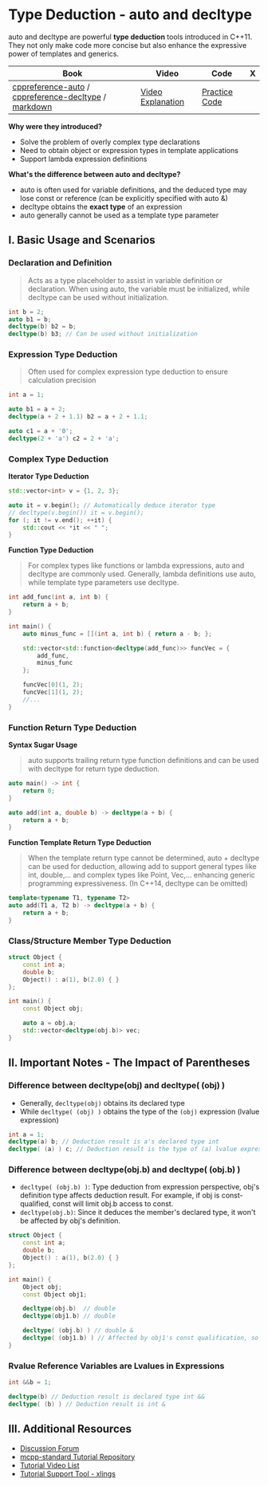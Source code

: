 # Type Deduction - auto and decltype

auto and decltype are powerful **type deduction** tools introduced in C++11. They not only make code more concise but also enhance the expressive power of templates and generics.

| Book | Video | Code | X |
| --- | --- | --- | --- |
| [cppreference-auto](https://en.cppreference.com/w/cpp/language/auto) / [cppreference-decltype](https://en.cppreference.com/w/cpp/language/decltype) / [markdown](https://github.com/Sunrisepeak/mcpp-standard/blob/main/book/src/cpp11/00-auto-and-decltype.md) | [Video Explanation](https://www.bilibili.com/video/BV1xkdYYUEyH) | [Practice Code](https://github.com/Sunrisepeak/mcpp-standard/blob/main/dslings/cpp11/00-auto-and-decltype-0.cpp) |  |


**Why were they introduced?**

- Solve the problem of overly complex type declarations
- Need to obtain object or expression types in template applications
- Support lambda expression definitions

**What's the difference between auto and decltype?**

- auto is often used for variable definitions, and the deduced type may lose const or reference (can be explicitly specified with auto &)
- decltype obtains the **exact type** of an expression
- auto generally cannot be used as a template type parameter

## I. Basic Usage and Scenarios

### Declaration and Definition

> Acts as a type placeholder to assist in variable definition or declaration. When using auto, the variable must be initialized, while decltype can be used without initialization.

```cpp
int b = 2;
auto b1 = b;
decltype(b) b2 = b;
decltype(b) b3; // Can be used without initialization
```

### Expression Type Deduction

> Often used for complex expression type deduction to ensure calculation precision

```c++
int a = 1;

auto b1 = a + 2;
decltype(a + 2 + 1.1) b2 = a + 2 + 1.1;

auto c1 = a + '0';
decltype(2 + 'a') c2 = 2 + 'a';
```

### Complex Type Deduction

**Iterator Type Deduction**

```c++
std::vector<int> v = {1, 2, 3};

auto it = v.begin(); // Automatically deduce iterator type
// decltype(v.begin()) it = v.begin();
for (; it != v.end(); ++it) {
    std::cout << *it << " ";
}
```

**Function Type Deduction**

> For complex types like functions or lambda expressions, auto and decltype are commonly used. Generally, lambda definitions use auto, while template type parameters use decltype.

```c++
int add_func(int a, int b) {
    return a + b;
}

int main() {
    auto minus_func = [](int a, int b) { return a - b; };

    std::vector<std::function<decltype(add_func)>> funcVec = {
        add_func,
        minus_func
    };

    funcVec[0](1, 2);
    funcVec[1](1, 2);
    //...
}
```

### Function Return Type Deduction

**Syntax Sugar Usage**

> auto supports trailing return type function definitions and can be used with decltype for return type deduction.

```cpp
auto main() -> int {
    return 0;
}

auto add(int a, double b) -> decltype(a + b) {
    return a + b;
}
```

**Function Template Return Type Deduction**

> When the template return type cannot be determined, auto + decltype can be used for deduction, allowing add to support general types like int, double,... and complex types like Point, Vec,... enhancing generic programming expressiveness. (In C++14, decltype can be omitted)

```cpp
template<typename T1, typename T2>
auto add(T1 a, T2 b) -> decltype(a + b) {
    return a + b;
}
```

### Class/Structure Member Type Deduction

```cpp
struct Object {
    const int a;
    double b;
    Object() : a(1), b(2.0) { }
};

int main() {
    const Object obj;

    auto a = obj.a;
    std::vector<decltype(obj.b)> vec;
}
```

## II. Important Notes - The Impact of Parentheses

### Difference between decltype(obj) and decltype( (obj) )

- Generally, `decltype(obj)` obtains its declared type
- While `decltype( (obj) )` obtains the type of the `(obj)` expression (lvalue expression)

```cpp
int a = 1;
decltype(a) b; // Deduction result is a's declared type int 
decltype( (a) ) c; // Deduction result is the type of (a) lvalue expression int & 
```

### Difference between decltype(obj.b) and decltype( (obj.b) )

- `decltype( (obj.b) )`: Type deduction from expression perspective, obj's definition type affects deduction result. For example, if obj is const-qualified, const will limit obj.b access to const.
- `decltype(obj.b)`: Since it deduces the member's declared type, it won't be affected by obj's definition.

```cpp
struct Object {
    const int a;
    double b;
    Object() : a(1), b(2.0) { }
};

int main() {
    Object obj;
    const Object obj1;

    decltype(obj.b)  // double
    decltype(obj1.b) // double

    decltype( (obj.b) ) // double & 
    decltype( (obj1.b) ) // Affected by obj1's const qualification, so it's const double &
}
```

### Rvalue Reference Variables are Lvalues in Expressions

```cpp
int &&b = 1;

decltype(b) // Deduction result is declared type int &&
decltype( (b) ) // Deduction result is int &
```

## III. Additional Resources

- [Discussion Forum](https://forum.d2learn.org/category/20)
- [mcpp-standard Tutorial Repository](https://github.com/Sunrisepeak/mcpp-standard)
- [Tutorial Video List](https://space.bilibili.com/65858958/lists/5208246)
- [Tutorial Support Tool - xlings](https://github.com/d2learn/xlings)
